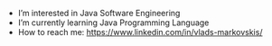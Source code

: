 - I’m interested in Java Software Engineering
- I’m currently learning Java Programming Language
- How to reach me: https://www.linkedin.com/in/vlads-markovskis/

<!---
V-Markovskis/V-Markovskis is a ✨ special ✨ repository because its `README.md` (this file) appears on your GitHub profile.
You can click the Preview link to take a look at your changes.
--->
